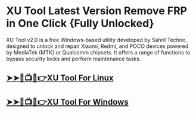 # XU Tool Latest Version Remove FRP in One Click {Fully Unlocked}



​XU Tool v2.0 is a free Windows-based utility developed by Sahril Techno, designed to unlock and repair Xiaomi, Redmi, and POCO devices powered by MediaTek (MTK) or Qualcomm chipsets. It offers a range of functions to bypass security locks and perform maintenance tasks.




## [➤➤🔴📺📱👉XU Tool For Linux](https://tinyurl.com/5n8xttf6)

## [➤➤🔴📺📱👉XU Tool For Windows            ](https://tinyurl.com/5n8xttf6)
